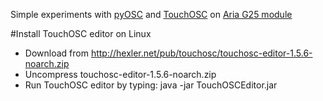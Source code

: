 Simple experiments with [pyOSC](https://trac.v2.nl/wiki/pyOSC) and [TouchOSC](http://hexler.net/software/touchosc) on [Aria G25 module](http://www.acmesystems.it/aria)

#Install TouchOSC editor on Linux

* Download from http://hexler.net/pub/touchosc/touchosc-editor-1.5.6-noarch.zip
* Uncompress touchosc-editor-1.5.6-noarch.zip
* Run TouchOSC editor by typing: java -jar TouchOSCEditor.jar 
